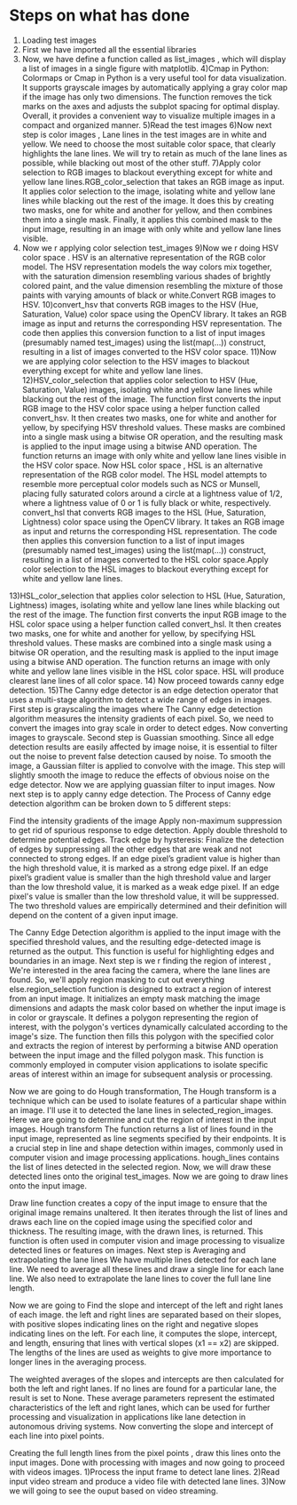 # Steps on what has done

1) Loading test images
2) First we have imported all the essential libraries
3) Now, we have define a function called as list_images , which will display a list of images in a single figure with matplotlib.
4)Cmap in Python: Colormaps or Cmap in Python is a very useful tool for data visualization. It supports grayscale images by automatically applying a gray color map if the image has only two dimensions. The function removes the tick marks on the axes and adjusts the subplot spacing for optimal display. Overall, it provides a convenient way to visualize multiple images in a compact and organized manner.
5)Read the test images 
6)Now next step is color images , Lane lines in the test images are in white and yellow. We need to choose the most suitable color space, that clearly highlights the lane lines. We will try to retain as much of the lane lines as possible, while blacking out most of the other stuff.
7)Apply color selection to RGB images to blackout everything except for white and yellow lane lines.RGB_color_selection that takes an RGB image as input. It applies color selection to the image, isolating white and yellow lane lines while blacking out the rest of the image. It does this by creating two masks, one for white and another for yellow, and then combines them into a single mask. Finally, it applies this combined mask to the input image, resulting in an image with only white and yellow lane lines visible.
8) Now we r applying color selection test_images
9)Now we r doing HSV color space . HSV is an alternative representation of the RGB color model. The HSV representation models the way colors mix together, with the saturation dimension resembling various shades of brightly colored paint, and the value dimension resembling the mixture of those paints with varying amounts of black or white.Convert RGB images to HSV.
10)convert_hsv that converts RGB images to the HSV (Hue, Saturation, Value) color space using the OpenCV library. It takes an RGB image as input and returns the corresponding HSV representation. The code then applies this conversion function to a list of input images (presumably named test_images) using the list(map(...)) construct, resulting in a list of images converted to the HSV color space.
11)Now we are applying color selection to the HSV images to blackout everything except for white and yellow lane lines.
12)HSV_color_selection that applies color selection to HSV (Hue, Saturation, Value) images, isolating white and yellow lane lines while blacking out the rest of the image. The function first converts the input RGB image to the HSV color space using a helper function called convert_hsv. It then creates two masks, one for white and another for yellow, by specifying HSV threshold values. These masks are combined into a single mask using a bitwise OR operation, and the resulting mask is applied to the input image using a bitwise AND operation. The function returns an image with only white and yellow lane lines visible in the HSV color space.
Now HSL color space , HSL is an alternative representation of the RGB color model. The HSL model attempts to resemble more perceptual color models such as NCS or Munsell, placing fully saturated colors around a circle at a lightness value of 1/2, where a lightness value of 0 or 1 is fully black or white, respectively.
convert_hsl that converts RGB images to the HSL (Hue, Saturation, Lightness) color space using the OpenCV library. It takes an RGB image as input and returns the corresponding HSL representation. The code then applies this conversion function to a list of input images (presumably named test_images) using the list(map(...)) construct, resulting in a list of images converted to the HSL color space.Apply color selection to the HSL images to blackout everything except for white and yellow lane lines.

13)HSL_color_selection that applies color selection to HSL (Hue, Saturation, Lightness) images, isolating white and yellow lane lines while blacking out the rest of the image. The function first converts the input RGB image to the HSL color space using a helper function called convert_hsl. It then creates two masks, one for white and another for yellow, by specifying HSL threshold values. These masks are combined into a single mask using a bitwise OR operation, and the resulting mask is applied to the input image using a bitwise AND operation. The function returns an image with only white and yellow lane lines visible in the HSL color space. HSL will produce clearest lane lines of all color space.
14) Now proceed towards canny edge detection.
15)The Canny edge detector is an edge detection operator that uses a multi-stage algorithm to detect a wide range of edges in images.
First step is grayscaling the images where The Canny edge detection algorithm measures the intensity gradients of each pixel. So, we need to convert the images into gray scale in order to detect edges.
Now converting images to grayscale.
Second step is Guassian smoothing.
Since all edge detection results are easily affected by image noise, it is essential to filter out the noise to prevent false detection caused by noise. To smooth the image, a Gaussian filter is applied to convolve with the image. This step will slightly smooth the image to reduce the effects of obvious noise on the edge detector.
Now we are applying guassian filter to input images.
Now next step is to apply canny edge detection.
The Process of Canny edge detection algorithm can be broken down to 5 different steps:

Find the intensity gradients of the image
Apply non-maximum suppression to get rid of spurious response to edge detection.
Apply double threshold to determine potential edges.
Track edge by hysteresis: Finalize the detection of edges by suppressing all the other edges that are weak and not connected to strong edges.
If an edge pixel’s gradient value is higher than the high threshold value, it is marked as a strong edge pixel. If an edge pixel’s gradient value is smaller than the high threshold value and larger than the low threshold value, it is marked as a weak edge pixel. If an edge pixel's value is smaller than the low threshold value, it will be suppressed. The two threshold values are empirically determined and their definition will depend on the content of a given input image.

The Canny Edge Detection algorithm is applied to the input image with the specified threshold values, and the resulting edge-detected image is returned as the output. This function is useful for highlighting edges and boundaries in an image.
Next step is we r finding the region of interest , We're interested in the area facing the camera, where the lane lines are found. So, we'll apply region masking to cut out everything else.region_selection function is designed to extract a region of interest from an input image. It initializes an empty mask matching the image dimensions and adapts the mask color based on whether the input image is in color or grayscale. It defines a polygon representing the region of interest, with the polygon's vertices dynamically calculated according to the image's size. The function then fills this polygon with the specified color and extracts the region of interest by performing a bitwise AND operation between the input image and the filled polygon mask. This function is commonly employed in computer vision applications to isolate specific areas of interest within an image for subsequent analysis or processing.

Now we are going to do Hough transformation, The Hough transform is a technique which can be used to isolate features of a particular shape within an image. I'll use it to detected the lane lines in selected_region_images.
Here we are going to determine and cut the region of interest in the input images.
Hough transform The function returns a list of lines found in the input image, represented as line segments specified by their endpoints. It is a crucial step in line and shape detection within images, commonly used in computer vision and image processing applications.
hough_lines contains the list of lines detected in the selected region. Now, we will draw these detected lines onto the original test_images.
Now we are going to draw lines onto the input image.

Draw line function creates a copy of the input image to ensure that the original image remains unaltered. It then iterates through the list of lines and draws each line on the copied image using the specified color and thickness. The resulting image, with the drawn lines, is returned. This function is often used in computer vision and image processing to visualize detected lines or features on images.
Next step is Averaging and extrapolating the lane lines
We have multiple lines detected for each lane line. We need to average all these lines and draw a single line for each lane line. We also need to extrapolate the lane lines to cover the full lane line length.


Now we are going to Find the slope and intercept of the left and right lanes of each image.
the left and right lines are separated based on their slopes, with positive slopes indicating lines on the right and negative slopes indicating lines on the left. For each line, it computes the slope, intercept, and length, ensuring that lines with vertical slopes (x1 == x2) are skipped. The lengths of the lines are used as weights to give more importance to longer lines in the averaging process.

The weighted averages of the slopes and intercepts are then calculated for both the left and right lanes. If no lines are found for a particular lane, the result is set to None. These average parameters represent the estimated characteristics of the left and right lanes, which can be used for further processing and visualization in applications like lane detection in autonomous driving systems.
Now converting the slope and intercept of each line into pixel points.


Creating the full length lines from the pixel points , draw this lines onto the input images. 
Done with processing with images and now going to proceed with videos images.
1)Process the input frame to detect lane lines.
2)Read input video stream and produce a video file with detected lane lines.
3)Now we will going to see the ouput based on video streaming.
